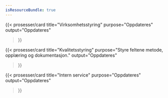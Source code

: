 ```yaml
---
isResourceBundle: true
---
```


{{< prosesser/card
  title="Virksomhetsstyring"
  purpose="Oppdateres"
  output="Oppdateres"
>}}

{{< prosesser/card
  title="Kvalitetsstyring"
  purpose="Styre feltene metode, opplæring og dokumentasjon."
  output="Oppdateres"
>}}

{{< prosesser/card
  title="Intern service" 
  purpose="Oppdateres" 
  output="Oppdateres" 
>}}
